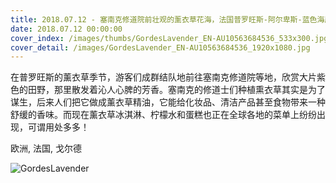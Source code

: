 ```yaml
---
title: 2018.07.12 - 塞南克修道院前壮观的薰衣草花海，法国普罗旺斯-阿尔卑斯-蓝色海岸大区沃克吕兹省戈尔德 (© Carlos Sanchez Pereyra/plainpicture)
date: 2018.07.12 00:00:00
cover_index: /images/thumbs/GordesLavender_EN-AU10563684536_533x300.jpg
cover_detail: /images/GordesLavender_EN-AU10563684536_1920x1080.jpg
---
```


在普罗旺斯的薰衣草季节，游客们成群结队地前往塞南克修道院等地，欣赏大片紫色的田野，那里散发着沁人心脾的芳香。塞南克的修道士们种植熏衣草其实是为了谋生，后来人们把它做成薰衣草精油，它能给化妆品、清洁产品甚至食物带来一种舒缓的香味。而现在薰衣草冰淇淋、柠檬水和蛋糕也正在全球各地的菜单上纷纷出现，可谓用处多多！

欧洲, 法国, 戈尔德

![GordesLavender](/images/GordesLavender_EN-AU10563684536_1920x1080.jpg)
